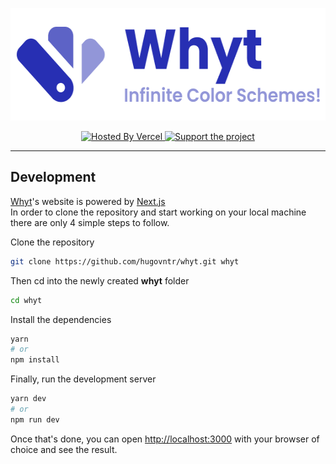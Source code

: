 <p align="center">
    <a href="https://whyt.app">
        <img src="public/favicon_full.png" alt="Whyt Logo" height="180">
    </a>
    <br>
</p>
<p align="center">
    <a aria-label="Vercel" href="https://vercel.com">
        <img src="https://img.shields.io/badge/HOSTED%20ON%20vercel-white.svg?style=for-the-badge&labelColor=000&logo=vercel&logoWidth=20" alt="Hosted By Vercel">
    </a>
    <a aria-label="Support the project" href="https://twitter.com/@hugovntr">
        <img src="https://img.shields.io/badge/support%20the%20project-272FB3.svg?style=for-the-badge&labelColor=272fb3&logo=twitter&logoWidth=20&logoColor=fff" alt="Support the project">
    </a>
</p>

---

## Development
[Whyt](https://whyt.app)'s website is powered by [Next.js](https://nextjs.org)
<br>
In order to clone the repository and start working on your local machine there are only 4 simple steps to follow.

Clone the repository
```bash
git clone https://github.com/hugovntr/whyt.git whyt
```
Then cd into the newly created **whyt** folder
```bash
cd whyt
```
Install the dependencies
```bash
yarn
# or
npm install
```
Finally, run the development server
```bash
yarn dev
# or
npm run dev
```

Once that's done, you can open [http://localhost:3000](http://localhost:3000) with your browser of choice and see the result.
